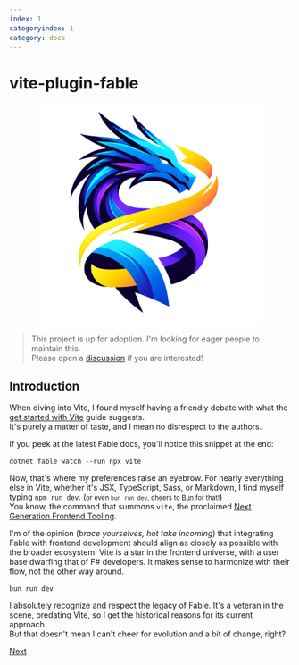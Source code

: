 ```yaml
---
index: 1
categoryindex: 1
category: docs
---
```


# vite-plugin-fable

<style>img { max-width: min(100%, 400px); display: block; margin-inline: auto; }</style>

![vite-plugin-fable logo](./img/logo.png)

> This project is up for adoption. I'm looking for eager people to maintain this.<br>
> Please open a [discussion](https://github.com/nojaf/vite-plugin-fable/discussions) if you are interested!

## Introduction

When diving into Vite, I found myself having a friendly debate with what the [get started with Vite](https://fable.io/docs/getting-started/javascript.html#browser) guide suggests.  
It's purely a matter of taste, and I mean no disrespect to the authors.

If you peek at the latest Fable docs, you'll notice this snippet at the end:

    dotnet fable watch --run npx vite

Now, that's where my preferences raise an eyebrow.
For nearly everything else in Vite, whether it's JSX, TypeScript, Sass, or Markdown, I find myself typing `npm run dev`. (<small>or even `bun run dev`, cheers to [Bun](https://twitter.com/i/status/1701702174810747346) for that!</small>)  
You know, the command that summons `vite`, the proclaimed [Next Generation Frontend Tooling](https://vitejs.dev/).

I'm of the opinion (_brace yourselves, hot take incoming_) that integrating Fable with frontend development should align as closely as possible with the broader ecosystem. Vite is a star in the frontend universe, with a user base dwarfing that of F# developers. It makes sense to harmonize with their flow, not the other way around.

    bun run dev

I absolutely recognize and respect the legacy of Fable. It's a veteran in the scene, predating Vite, so I get the historical reasons for its current approach.  
But that doesn't mean I can't cheer for evolution and a bit of change, right?

[Next]({{fsdocs-next-page-link}})
